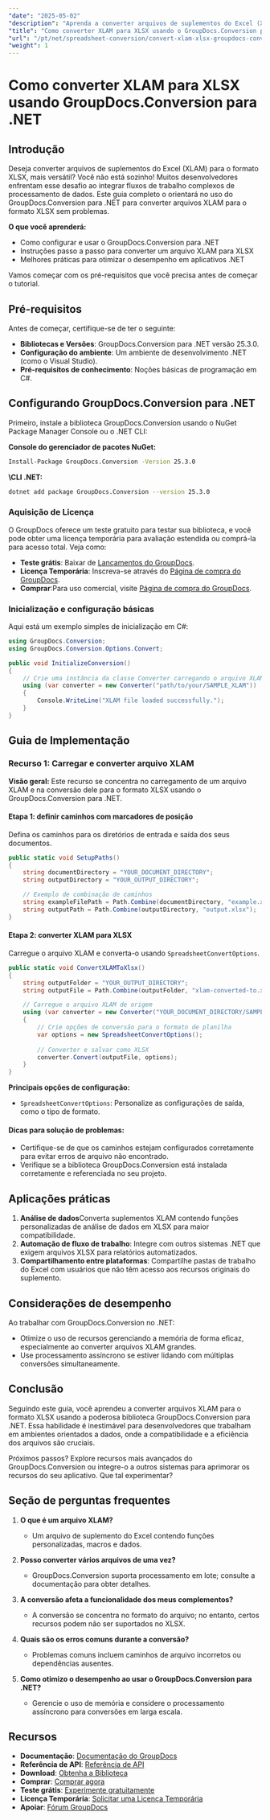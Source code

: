 ```yaml
---
"date": "2025-05-02"
"description": "Aprenda a converter arquivos de suplementos do Excel (XLAM) para o formato XLSX usando o GroupDocs.Conversion para .NET. Este guia aborda a configuração, as etapas de conversão e as práticas recomendadas."
"title": "Como converter XLAM para XLSX usando o GroupDocs.Conversion para .NET - Um guia completo"
"url": "/pt/net/spreadsheet-conversion/convert-xlam-xlsx-groupdocs-conversion-net/"
"weight": 1
---
```


# Como converter XLAM para XLSX usando GroupDocs.Conversion para .NET

## Introdução

Deseja converter arquivos de suplementos do Excel (XLAM) para o formato XLSX, mais versátil? Você não está sozinho! Muitos desenvolvedores enfrentam esse desafio ao integrar fluxos de trabalho complexos de processamento de dados. Este guia completo o orientará no uso do GroupDocs.Conversion para .NET para converter arquivos XLAM para o formato XLSX sem problemas.

**O que você aprenderá:**
- Como configurar e usar o GroupDocs.Conversion para .NET
- Instruções passo a passo para converter um arquivo XLAM para XLSX
- Melhores práticas para otimizar o desempenho em aplicativos .NET

Vamos começar com os pré-requisitos que você precisa antes de começar o tutorial.

## Pré-requisitos

Antes de começar, certifique-se de ter o seguinte:
- **Bibliotecas e Versões**: GroupDocs.Conversion para .NET versão 25.3.0.
- **Configuração do ambiente**: Um ambiente de desenvolvimento .NET (como o Visual Studio).
- **Pré-requisitos de conhecimento**: Noções básicas de programação em C#.

## Configurando GroupDocs.Conversion para .NET

Primeiro, instale a biblioteca GroupDocs.Conversion usando o NuGet Package Manager Console ou o .NET CLI:

**Console do gerenciador de pacotes NuGet:**
```bash
Install-Package GroupDocs.Conversion -Version 25.3.0
```

**\CLI .NET:**
```bash
dotnet add package GroupDocs.Conversion --version 25.3.0
```

### Aquisição de Licença

O GroupDocs oferece um teste gratuito para testar sua biblioteca, e você pode obter uma licença temporária para avaliação estendida ou comprá-la para acesso total. Veja como:
- **Teste grátis**: Baixar de [Lançamentos do GroupDocs](https://releases.groupdocs.com/conversion/net/).
- **Licença Temporária**: Inscreva-se através do [Página de compra do GroupDocs](https://purchase.groupdocs.com/temporary-license/).
- **Comprar**:Para uso comercial, visite [Página de compra do GroupDocs](https://purchase.groupdocs.com/buy).

### Inicialização e configuração básicas

Aqui está um exemplo simples de inicialização em C#:

```csharp
using GroupDocs.Conversion;
using GroupDocs.Conversion.Options.Convert;

public void InitializeConversion()
{
    // Crie uma instância da classe Converter carregando o arquivo XLAM de origem
    using (var converter = new Converter("path/to/your/SAMPLE_XLAM"))
    {
        Console.WriteLine("XLAM file loaded successfully.");
    }
}
```

## Guia de Implementação

### Recurso 1: Carregar e converter arquivo XLAM

**Visão geral:**
Este recurso se concentra no carregamento de um arquivo XLAM e na conversão dele para o formato XLSX usando o GroupDocs.Conversion para .NET.

#### Etapa 1: definir caminhos com marcadores de posição
Defina os caminhos para os diretórios de entrada e saída dos seus documentos.

```csharp
public static void SetupPaths()
{
    string documentDirectory = "YOUR_DOCUMENT_DIRECTORY";
    string outputDirectory = "YOUR_OUTPUT_DIRECTORY";

    // Exemplo de combinação de caminhos
    string exampleFilePath = Path.Combine(documentDirectory, "example.xlam");
    string outputPath = Path.Combine(outputDirectory, "output.xlsx");
}
```

#### Etapa 2: converter XLAM para XLSX
Carregue o arquivo XLAM e converta-o usando `SpreadsheetConvertOptions`.

```csharp
public static void ConvertXLAMToXlsx()
{
    string outputFolder = "YOUR_OUTPUT_DIRECTORY";
    string outputFile = Path.Combine(outputFolder, "xlam-converted-to.xlsx");

    // Carregue o arquivo XLAM de origem
    using (var converter = new Converter("YOUR_DOCUMENT_DIRECTORY/SAMPLE_XLAM"))
    {
        // Crie opções de conversão para o formato de planilha
        var options = new SpreadsheetConvertOptions();
        
        // Converter e salvar como XLSX
        converter.Convert(outputFile, options);
    }
}
```

**Principais opções de configuração:**
- `SpreadsheetConvertOptions`: Personalize as configurações de saída, como o tipo de formato.

#### Dicas para solução de problemas:
- Certifique-se de que os caminhos estejam configurados corretamente para evitar erros de arquivo não encontrado.
- Verifique se a biblioteca GroupDocs.Conversion está instalada corretamente e referenciada no seu projeto.

## Aplicações práticas

1. **Análise de dados**Converta suplementos XLAM contendo funções personalizadas de análise de dados em XLSX para maior compatibilidade.
2. **Automação de fluxo de trabalho**: Integre com outros sistemas .NET que exigem arquivos XLSX para relatórios automatizados.
3. **Compartilhamento entre plataformas**: Compartilhe pastas de trabalho do Excel com usuários que não têm acesso aos recursos originais do suplemento.

## Considerações de desempenho

Ao trabalhar com GroupDocs.Conversion no .NET:
- Otimize o uso de recursos gerenciando a memória de forma eficaz, especialmente ao converter arquivos XLAM grandes.
- Use processamento assíncrono se estiver lidando com múltiplas conversões simultaneamente.

## Conclusão

Seguindo este guia, você aprendeu a converter arquivos XLAM para o formato XLSX usando a poderosa biblioteca GroupDocs.Conversion para .NET. Essa habilidade é inestimável para desenvolvedores que trabalham em ambientes orientados a dados, onde a compatibilidade e a eficiência dos arquivos são cruciais.

Próximos passos? Explore recursos mais avançados do GroupDocs.Conversion ou integre-o a outros sistemas para aprimorar os recursos do seu aplicativo. Que tal experimentar?

## Seção de perguntas frequentes

1. **O que é um arquivo XLAM?**
   - Um arquivo de suplemento do Excel contendo funções personalizadas, macros e dados.
   
2. **Posso converter vários arquivos de uma vez?**
   - GroupDocs.Conversion suporta processamento em lote; consulte a documentação para obter detalhes.
3. **A conversão afeta a funcionalidade dos meus complementos?**
   - A conversão se concentra no formato do arquivo; no entanto, certos recursos podem não ser suportados no XLSX.
4. **Quais são os erros comuns durante a conversão?**
   - Problemas comuns incluem caminhos de arquivo incorretos ou dependências ausentes.
5. **Como otimizo o desempenho ao usar o GroupDocs.Conversion para .NET?**
   - Gerencie o uso de memória e considere o processamento assíncrono para conversões em larga escala.

## Recursos

- **Documentação**: [Documentação do GroupDocs](https://docs.groupdocs.com/conversion/net/)
- **Referência de API**: [Referência de API](https://reference.groupdocs.com/conversion/net/)
- **Download**: [Obtenha a Biblioteca](https://releases.groupdocs.com/conversion/net/)
- **Comprar**: [Comprar agora](https://purchase.groupdocs.com/buy)
- **Teste grátis**: [Experimente gratuitamente](https://releases.groupdocs.com/conversion/net/)
- **Licença Temporária**: [Solicitar uma Licença Temporária](https://purchase.groupdocs.com/temporary-license/)
- **Apoiar**: [Fórum GroupDocs](https://forum.groupdocs.com/c/conversion/10)